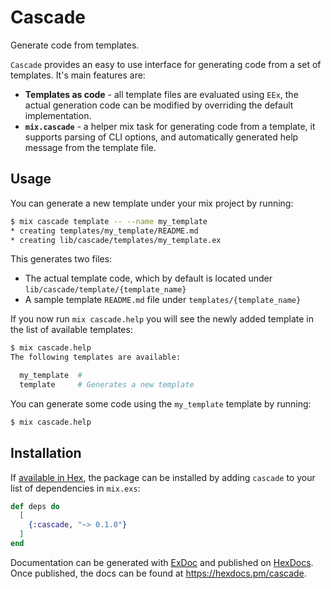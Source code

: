 # Cascade

Generate code from templates.

`Cascade` provides an easy to use interface for generating code from a set of
templates. It's main features are:

- **Templates as code** - all template files are evaluated using `EEx`, the actual
generation code can be modified by overriding the default implementation. 
- **`mix.cascade`** - a helper mix task for generating code from a template, it
supports parsing of CLI options, and automatically generated help message from
the template file.

## Usage

You can generate a new template under your mix project by running:

```bash
$ mix cascade template -- --name my_template
* creating templates/my_template/README.md
* creating lib/cascade/templates/my_template.ex
```

This generates two files:

- The actual template code, which by default is located under `lib/cascade/template/{template_name}`
- A sample template `README.md` file under `templates/{template_name}`

If you now run `mix cascade.help` you will see the newly added template
in the list of available templates:

```bash
$ mix cascade.help
The following templates are available:

  my_template  #
  template     # Generates a new template
```

You can generate some code using the `my_template` template by running:

```bash
$ mix cascade.help 
```

## Installation

If [available in Hex](https://hex.pm/docs/publish), the package can be installed
by adding `cascade` to your list of dependencies in `mix.exs`:

```elixir
def deps do
  [
    {:cascade, "~> 0.1.0"}
  ]
end
```

Documentation can be generated with [ExDoc](https://github.com/elixir-lang/ex_doc)
and published on [HexDocs](https://hexdocs.pm). Once published, the docs can
be found at <https://hexdocs.pm/cascade>.

